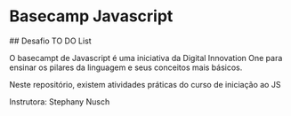 <H1>Basecamp Javascript</H1>
## Desafio TO DO List

O basecampt de Javascript é uma iniciativa da Digital Innovation One para ensinar os pilares da linguagem e seus conceitos mais básicos.

Neste repositório, existem atividades práticas do curso de iniciação ao JS

Instrutora: Stephany Nusch